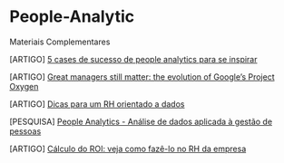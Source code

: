 # People-Analytic

 Materiais Complementares
 
[ARTIGO] [5 cases de sucesso de people analytics para se inspirar](https://www.gupy.io/blog/cases-de-sucesso-people-analytics)

[ARTIGO] [Great managers still matter: the evolution of Google’s Project Oxygen](https://rework.withgoogle.com/blog/the-evolution-of-project-oxygen/)

[ARTIGO] [Dicas para um RH orientado a dados](https://www.gupy.io/blog/dicas-rh-orientado-dados)

[PESQUISA] [People Analytics - Análise de dados aplicada à gestão de pessoas](http://www.cohros.com.br/uploads/tinymce/uploads/GEP/Apres_PwC_PeopleAnalytics_GEP_Brasil_sent.pdf)

[ARTIGO] [Cálculo do ROI: veja como fazê-lo no RH da empresa](https://www.gupy.io/blog/veja-como-fazer-o-calculo-do-roi-no-rh-da-empresa)
